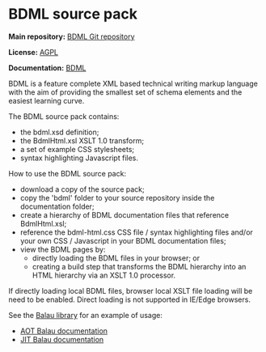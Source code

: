 BDML source pack
====

**Main repository:** [BDML Git repository](https://github.com/borasoftware/bdml)

**License:** [AGPL](https://borasoftware.com/licenses/bdml-license.html)

**Documentation:** [BDML](https://borasoftware.com/specifications/bdml.html)

BDML is a feature complete XML based technical writing markup language with
the aim of providing the smallest set of schema elements and the easiest
learning curve.

The BDML source pack contains:
* the bdml.xsd definition;
* the BdmlHtml.xsl XSLT 1.0 transform;
* a set of example CSS stylesheets;
* syntax highlighting Javascript files.

How to use the BDML source pack:
* download a copy of the source pack;
* copy the 'bdml' folder to your source repository inside the documentation folder;
* create a hierarchy of BDML documentation files that reference BdmlHtml.xsl;
* reference the bdml-html.css CSS file / syntax highlighting files and/or your
  own CSS / Javascript in your BDML documentation files;
* view the BDML pages by:
    - directly loading the BDML files in your browser; or
    - creating a build step that transforms the BDML hierarchy into an HTML
      hierarchy via an XSLT 1.0 processor.

If directly loading local BDML files, browser local XSLT file loading will be
need to be enabled. Direct loading is not supported in IE/Edge browsers.


See the [Balau library](https://github.com/borasoftware/balau) for an example
of usage:
  * [AOT Balau documentation](https://borasoftware.com/doc/balau/latest/manual/index.html)
  * [JIT Balau documentation](https://borasoftware.com/doc/balau-bdml/latest/manual/index.bdml)
